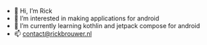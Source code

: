 - 👋 Hi, I’m Rick
- 👀 I’m interested in making applications for android
- 🌱 I’m currently learning kothlin and jetpack compose for android
- 📫 contact@rickbrouwer.nl

<!---
S11-Git/S11-Git is a ✨ special ✨ repository because its `README.md` (this file) appears on your GitHub profile.
You can click the Preview link to take a look at your changes.
--->
